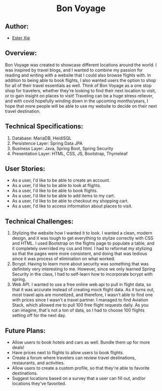 # <p align="center">Bon Voyage</p>

## Author:
- [Ester Xie](https://www.github.com/xieest)


## Overview:
Bon Voyage was created to showcase different locations around the world. I was inspired by travel blogs, and I wanted to combine my passion for reading and writing with a website that I could also browse flights with. In addition to being able to book flights, I also wanted users the option to shop for all of their travel essentials as well. Think of Bon Voyage as a one stop shop for travelers, whether they're looking to find their next location to visit, or to gain insight on places to visit! Traveling can be a huge stress reliever, and with covid hopefully winding down in the upcoming months/years, I hope that more people will be able to use my website to 
decide on their next travel destination. 

## Technical Specifications:
1. Database: MariaDB, HeidiSQL
2. Persistence Layer: Spring Data JPA
3. Business Layer: Java, Spring Boot, Spring Security
4. Presentation Layer: HTML, CSS, JS, Bootstrap, Thymeleaf

## User Stories:
- As a user, I'd like to be able to create an account.
- As a user, I'd like to be able to look at flights.
- As a user, I'd like to be able to book flights.
- As a user, I'd like to be able to add items to my cart.
- As a user, I'd like to be able to checkout my shopping cart.
- As a user, I'd like to access information about places to visit.

## Technical Challenges:
1) Stylizing the website how I wanted it to look. I wanted a clean, modern design, and it was tough to get everything to stylize correctly with CSS and HTML. I 
used Bootstrap on the flights page to populate a table, and it completely overrided my css and html. I had to reformat my stylizing so that the pages were more 
consistent, and doing that was tedious since it was process of elimination on what worked.
2) Bcrypt. Having to learn more about security was something that was definitely very interesting to me. However, since we only learned Spring Security in the 
class, I had to self-learn how to incorporate bcrypt with spring.
3) Web API. I wanted to use a free online web api to pull in flight data, so that it was accurate instead of creating mock flight data. As it turns out, most travel 
apis are monetized, and therefore, I wasn't able to find one with prices since I wasn't a travel partner. I managed to find Aviation Stack, which allowed me to pull 
100 free flight requests daily. As you can imagine, that's not a ton of data, so I had to choose 100 flights setting off for the next day. 

## Future Plans:
- Allow users to book hotels and cars as well. Bundle them up for more deals!
- Have prices next to flights to allow users to book flights. 
- Create a forum where travelers can review travel destinations, restaurants, and activities.
- Allow users to create a custom profile, so that they're able to favorite destinations.
- Suggest locations based on a survey that a user can fill out, and/or locations they've favorited.
